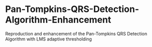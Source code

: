 # Pan-Tompkins-QRS-Detection-Algorithm-Enhancement
Reproduction and enhancement of the Pan-Tompkins QRS Detection Algorithm with LMS adaptive thresholding
